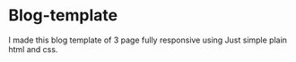 # Blog-template
 I made this blog template of 3 page fully responsive using Just simple plain html and css. 
